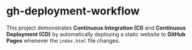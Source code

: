 # gh-deployment-workflow
This project demonstrates **Continuous Integration (CI)** and **Continuous Deployment (CD)** by automatically deploying a static website to **GitHub Pages** whenever the `index.html` file changes.
